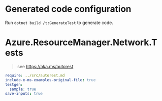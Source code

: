 # Generated code configuration

Run `dotnet build /t:GenerateTest` to generate code.

# Azure.ResourceManager.Network.Tests

> see https://aka.ms/autorest
``` yaml
require: ../src/autorest.md
include-x-ms-examples-original-file: true
testgen:
  sample: true
save-inputs: true
```
